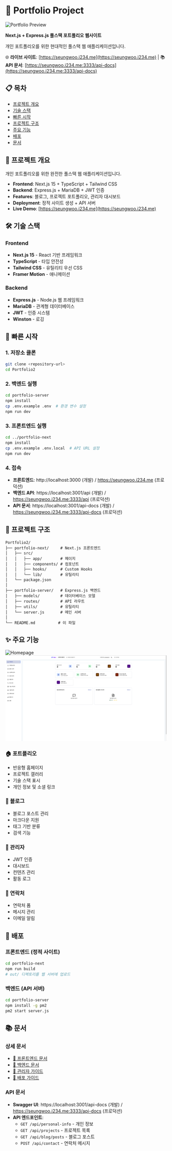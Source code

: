 # 🚀 Portfolio Project

![Portfolio Preview](https://github.com/seungwoo505/Portfolio2/blob/main/image/mainImage.png)

**Next.js + Express.js 풀스택 포트폴리오 웹사이트**

개인 포트폴리오를 위한 현대적인 풀스택 웹 애플리케이션입니다.

🌐 **라이브 사이트**: [https://seungwoo.i234.me](https://seungwoo.i234.me) | 📚 **API 문서**: [https://seungwoo.i234.me:3333/api-docs](https://seungwoo.i234.me:3333/api-docs)

## 📋 목차

- [프로젝트 개요](#-프로젝트-개요)
- [기술 스택](#-기술-스택)
- [빠른 시작](#-빠른-시작)
- [프로젝트 구조](#-프로젝트-구조)
- [주요 기능](#-주요-기능)
- [배포](#-배포)
- [문서](#-문서)

## 🎯 프로젝트 개요

개인 포트폴리오를 위한 완전한 풀스택 웹 애플리케이션입니다.

- **Frontend**: Next.js 15 + TypeScript + Tailwind CSS
- **Backend**: Express.js + MariaDB + JWT 인증
- **Features**: 블로그, 프로젝트 포트폴리오, 관리자 대시보드
- **Deployment**: 정적 사이트 생성 + API 서버
- **Live Demo**: [https://seungwoo.i234.me](https://seungwoo.i234.me)

## 🛠 기술 스택

### Frontend

- **Next.js 15** - React 기반 프레임워크
- **TypeScript** - 타입 안전성
- **Tailwind CSS** - 유틸리티 우선 CSS
- **Framer Motion** - 애니메이션

### Backend

- **Express.js** - Node.js 웹 프레임워크
- **MariaDB** - 관계형 데이터베이스
- **JWT** - 인증 시스템
- **Winston** - 로깅

## 🚀 빠른 시작

### 1. 저장소 클론

```bash
git clone <repository-url>
cd Portfolio2
```

### 2. 백엔드 실행

```bash
cd portfolio-server
npm install
cp .env.example .env  # 환경 변수 설정
npm run dev
```

### 3. 프론트엔드 실행

```bash
cd ../portfolio-next
npm install
cp .env.example .env.local  # API URL 설정
npm run dev
```

### 4. 접속

- **프론트엔드**: http://localhost:3000 (개발) / https://seungwoo.i234.me (프로덕션)
- **백엔드 API**: https://localhost:3001/api (개발) / https://seungwoo.i234.me:3333/api (프로덕션)
- **API 문서**: https://localhost:3001/api-docs (개발) / https://seungwoo.i234.me:3333/api-docs (프로덕션)

## 📁 프로젝트 구조

```
Portfolio2/
├── portfolio-next/     # Next.js 프론트엔드
│   ├── src/
│   │   ├── app/        # 페이지
│   │   ├── components/ # 컴포넌트
│   │   ├── hooks/      # Custom Hooks
│   │   └── lib/        # 유틸리티
│   └── package.json
│
├── portfolio-server/   # Express.js 백엔드
│   ├── models/         # 데이터베이스 모델
│   ├── routes/         # API 라우트
│   ├── utils/          # 유틸리티
│   └── server.js       # 메인 서버
│
└── README.md          # 이 파일
```

## ✨ 주요 기능

![Homepage](https://github.com/seungwoo505/Portfolio2/blob/main/image/mainImage.png)
![Admin Dashboard](https://github.com/seungwoo505/Portfolio2/blob/main/image/adminPage.png)

### 🏠 포트폴리오

- 반응형 홈페이지
- 프로젝트 갤러리
- 기술 스택 표시
- 개인 정보 및 소셜 링크

### 📝 블로그

- 블로그 포스트 관리
- 마크다운 지원
- 태그 기반 분류
- 검색 기능

### 🔐 관리자

- JWT 인증
- 대시보드
- 컨텐츠 관리
- 활동 로그

### 📧 연락처

- 연락처 폼
- 메시지 관리
- 이메일 알림

## 🚀 배포

### 프론트엔드 (정적 사이트)

```bash
cd portfolio-next
npm run build
# out/ 디렉토리를 웹 서버에 업로드
```

### 백엔드 (API 서버)

```bash
cd portfolio-server
npm install -g pm2
pm2 start server.js
```

## 📚 문서

### 상세 문서

- [🎨 프론트엔드 문서](./portfolio-next/README.md)
- [🔧 백엔드 문서](./portfolio-server/README.md)
- [🔐 관리자 가이드](./portfolio-server/ADMIN_GUIDE.md)
- [🚀 배포 가이드](./portfolio-server/DEPLOYMENT_GUIDE.md)

### API 문서

- **Swagger UI**: https://localhost:3001/api-docs (개발) / https://seungwoo.i234.me:3333/api-docs (프로덕션)
- **API 엔드포인트**:
  - `GET /api/personal-info` - 개인 정보
  - `GET /api/projects` - 프로젝트 목록
  - `GET /api/blog/posts` - 블로그 포스트
  - `POST /api/contact` - 연락처 메시지
